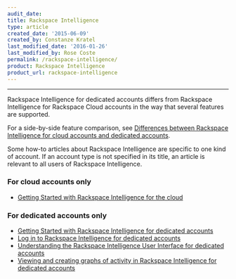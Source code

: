```yaml
---
audit_date:
title: Rackspace Intelligence
type: article
created_date: '2015-06-09'
created_by: Constanze Kratel
last_modified_date: '2016-01-26'
last_modified_by: Rose Coste
permalink: /rackspace-intelligence/
product: Rackspace Intelligence
product_url: rackspace-intelligence
---
```


<hr />

Rackspace Intelligence for dedicated accounts differs from Rackspace Intelligence for Rackspace Cloud accounts in the way that several features are supported.

For a side-by-side feature comparison, see [Differences between Rackspace Intelligence for cloud accounts and dedicated accounts](/how-to/differences-between-rackspace-intelligence-for-cloud-accounts-and-dedicated-accounts).

Some how-to articles about Rackspace Intelligence are specific to one kind of account. If an account type is not specified in its title, an article is relevant to all users of Rackspace Intelligence.

### For cloud accounts only

- [Getting Started with Rackspace Intelligence for the cloud](/how-to/getting-started-with-rackspace-intelligence-for-the-cloud)

### For dedicated accounts only

- [Getting Started with Rackspace Intelligence for dedicated accounts](/how-to/getting-started-with-rackspace-intelligence-for-dedicated-accounts)
- [Log in to Rackspace Intelligence for dedicated accounts](/how-to/log-in-to-rackspace-intelligence-for-dedicated-accounts)
- [Understanding the Rackspace Intelligence User Interface for dedicated accounts](/how-to/understanding-the-rackspace-intelligence-user-interface-for-dedicated-accounts)
- [Viewing and creating graphs of activity in Rackspace Intelligence for dedicated accounts](/how-to/viewing-and-creating-graphs-of-activity-in-rackspace-intelligence-for-dedicated-accounts)
